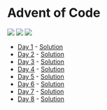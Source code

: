 # Advent of Code

![](https://img.shields.io/badge/day%20📅-9-blue?style=flat-square)
![](https://img.shields.io/badge/stars%20⭐-16-yellow?style=flat-square)
![](https://img.shields.io/badge/days%20completed-8-red?style=flat-square)

- [Day 1](https://adventofcode.com/2022/day/1) - [Solution](day1/day1.js)
- [Day 2](https://adventofcode.com/2022/day/2) - [Solution](day2/day2.js)
- [Day 3](https://adventofcode.com/2022/day/3) - [Solution](day3/day3.js)
- [Day 4](https://adventofcode.com/2022/day/4) - [Solution](day4/day4.js)
- [Day 5](https://adventofcode.com/2022/day/5) - [Solution](day5/day5.js)
- [Day 6](https://adventofcode.com/2022/day/6) - [Solution](day6/day6.js)
- [Day 7](https://adventofcode.com/2022/day/7) - [Solution](day7/day7.js)
- [Day 8](https://adventofcode.com/2022/day/8) - [Solution](day8/day8.js)
